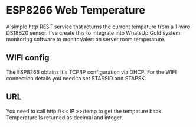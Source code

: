 # ESP8266 Web Temperature
A simple http REST service that returns the current tempature from a 1-wire DS18B20 sensor.
I've create this to integrate into WhatsUp Gold system monitoring software to monitor/alert on server room temperature.

## WIFI config
The ESP8266 obtains it's TCP/IP configuration via DHCP. For the WIFI connection details you need to set STASSID and STAPSK.

## URL
You need to call http://<< IP >>/temp to get the tempature back. Temperature is returned as decimal and integer.